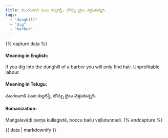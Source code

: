 ```yaml
---
title: మంగలవాడి పెంట కుల్లగిస్తే, బొచ్చు బైలు వెళ్లుతున్నది.
tags:
  - "dunghill"
  - "dig"
  - "barber"
---
```


{% capture data %}
#### Meaning in English:
If you dig into the dunghill of a barber you will only find hair.
Unprofitable labour.

#### Meaning in Telugu:
మంగలవాడి పెంట కుల్లగిస్తే, బొచ్చు బైలు వెళ్లుతున్నది.

#### Romanization:
Maṅgalavāḍi peṇṭa kullagistē, boccu bailu veḷlutunnadi.
{% endcapture %}

{{ data | markdownify }}

